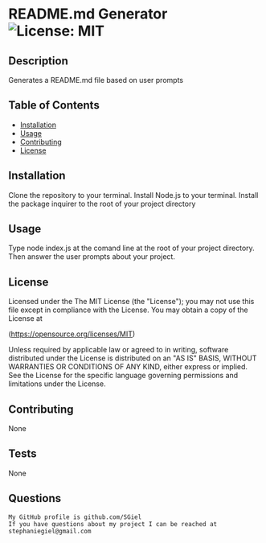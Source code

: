 # README.md Generator ![License: MIT](https://img.shields.io/badge/License-MIT-yellow.svg)

## Description
  Generates a README.md file based on user prompts

## Table of Contents

* [Installation](#installation)
* [Usage](#usage)
* [Contributing](#contributing)
* [License](#license)

## Installation
  Clone the repository to your terminal. Install Node.js to your terminal. Install the package inquirer to the root of your project directory

## Usage
  Type node index.js at the comand line at the root of your project directory. Then answer the user prompts about your project.
  
## License  
  
Licensed under the The MIT License (the "License");
you may not use this file except in compliance with the License.
You may obtain a copy of the License at

(https://opensource.org/licenses/MIT)

Unless required by applicable law or agreed to in writing, software
distributed under the License is distributed on an "AS IS" BASIS,
WITHOUT WARRANTIES OR CONDITIONS OF ANY KIND, either express or implied.
See the License for the specific language governing permissions and
limitations under the License.
  
## Contributing
  None

## Tests
  None

## Questions
    My GitHub profile is github.com/SGiel
    If you have questions about my project I can be reached at stephaniegiel@gmail.com
